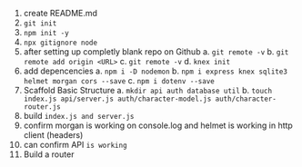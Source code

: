 1. create README.md
2. `git init`
3. `npm init -y`
4. `npx gitignore node`
5. after setting up completly blank repo on Github
    a. `git remote -v`
    b. `git remote add origin <URL>`
    c. `git remote -v`
    d. `knex init`
6. add depencencies
    a. `npm i -D nodemon`
    b. `npm i express knex sqlite3 helmet morgan cors --save`
    c. `npm i dotenv --save`
7. Scaffold Basic Structure
    a. `mkdir api auth database util`
    b. `touch index.js api/server.js auth/character-model.js auth/character-router.js`
8. build `index.js and server.js`
9. confirm morgan is working on console.log and helmet is working in http client (headers)
10. can confirm API `is working`
11. Build a router
